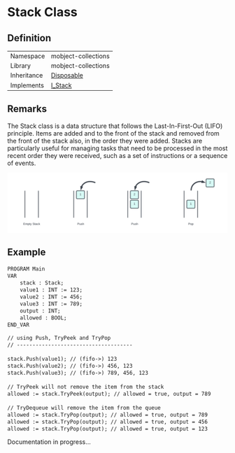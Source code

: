 # Stack Class

## Definition

|             |                                                          |
| ----------- | -------------------------------------------------------- |
| Namespace   | mobject-collections                                      |
| Library     | mobject-collections                                      |
| Inheritance | [Disposable](http://disposable.mobject.org/#/disposable) |
| Implements  | [I_Stack](I_Stack.md)                                    |

## Remarks

The Stack class is a data structure that follows the Last-In-First-Out (LIFO) principle. Items are added and to the front of the stack and removed from the front of the stack also, in the order they were added. Stacks are particularly useful for managing tasks that need to be processed in the most recent order they were received, such as a set of instructions or a sequence of events.

<img src="./images/stack-example.svg">

## Example

```declaration
PROGRAM Main
VAR
	stack : Stack;
	value1 : INT := 123;
	value2 : INT := 456;
	value3 : INT := 789;
	output : INT;
	allowed : BOOL;
END_VAR
```

```body
// using Push, TryPeek and TryPop
// -------------------------------------

stack.Push(value1); // (fifo->) 123
stack.Push(value2); // (fifo->) 456, 123
stack.Push(value3); // (fifo->) 789, 456, 123

// TryPeek will not remove the item from the stack
allowed := stack.TryPeek(output); // allowed = true, output = 789

// TryDequeue will remove the item from the queue
allowed := stack.TryPop(output); // allowed = true, output = 789
allowed := stack.TryPop(output); // allowed = true, output = 456
allowed := stack.TryPop(output); // allowed = true, output = 123

```

Documentation in progress...
